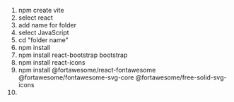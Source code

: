 1. npm create vite
2. select react
3. add name for folder
4. select JavaScript
5. cd "folder name"
6. npm install
7. npm install react-bootstrap bootstrap
8. npm install react-icons
9. npm install @fortawesome/react-fontawesome @fortawesome/fontawesome-svg-core @fortawesome/free-solid-svg-icons
10. 
